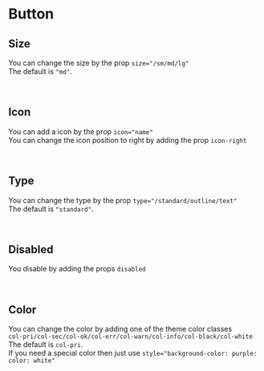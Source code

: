 # Button

## Size

You can change the size by the prop `size="/sm/md/lg"`<br>
The default is `"md"`.

<hhl-live-editor title=""  htmlCode='
      <template>
      <div class="flexRow items-center gap-4 flexWrap">
            <H_btn size="sm">SM</H_btn>
            <H_btn size="md">MD</H_btn>
            <H_btn size="lg"><H_icon></H_icon>LG</H_btn>
      </div>
      </template>
'>
</hhl-live-editor>
<br>

## Icon

You can add a icon by the prop `icon="name"`<br>
You can change the icon position to right by adding the prop `icon-right`

<hhl-live-editor title="" htmlCode='
      <template>
            <div class="flexRow items-center gap-4 flexWrap">
            <H_btn size="sm"><H_icon icon="edit"></H_icon> ICON sm</H_btn>
             <H_btn><H_icon icon="edit"></H_icon>ICON md</H_btn>
            <H_btn size="lg"><H_icon icon="edit"></H_icon>ICON lg</H_btn>
            <H_btn>ICON-RIGHT <H_icon icon="edit"></H_icon></H_btn>
      </div>
      </template>
'>
</hhl-live-editor>

<br>

## Type

You can change the type by the prop `type="/standard/outline/text"`<br>
The default is `"standard"`.

<hhl-live-editor title="" htmlCode='
      <template>
      <div class="flexRow items-center gap-4 flexWrap">
            <H_btn>STANDARD</H_btn>
            <H_btn type="outline" icon="mail">OUTLINE</H_btn>
            <H_btn type="text" icon="mail">TEXT</H_btn>
      </div>
      </template>
'>
</hhl-live-editor>

<br>

## Disabled

You disable by adding the props `disabled`

<hhl-live-editor title="" htmlCode='
      <template>
      <div class="flexRow items-center gap-4 flexWrap">
            <H_btn disabled>STANDARD</H_btn>
            <H_btn disabled type="outline">OUTLINE</H_btn>
            <H_btn disabled type="text">TEXT</H_btn>
      </div>
      </template>
'>
</hhl-live-editor>

<br>

## Color

You can change the color by adding one of the theme color classes<br>
`col-pri/col-sec/col-ok/col-err/col-warn/col-info/col-black/col-white`<br>
The default is `col-pri`.<br>
If you need a special color then just use `style="background-color: purple: color: white"`

<hhl-live-editor title="" htmlCode='
      <template>
      <div class="flexRow items-center gap-4 flexWrap">
            <H_btn class="col-pri">Primery</H_btn>
            <H_btn class="col-sec">Secondary</H_btn>
            <H_btn class="col-ok">Ok</H_btn>
            <H_btn class="col-err">Error</H_btn>
            <H_btn class="col-warn">Warning</H_btn>
            <H_btn class="col-info">Information</H_btn>
            <H_btn class="col-black">Black</H_btn>
            <H_btn class="col-white">White</H_btn>
            <H_btn style="background-color: purple">White</H_btn>
      </div>
      </template>
'>
</hhl-live-editor>

<br>
